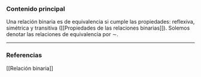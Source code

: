 ### Contenido principal

Una relación binaria es de equivalencia si cumple las propiedades: reflexiva, simétrica y transitiva ([[Propiedades de las relaciones binarias]]). Solemos denotar las relaciones de equivalencia por $\sim$.

--- 
### Referencias

[[Relación binaria]]